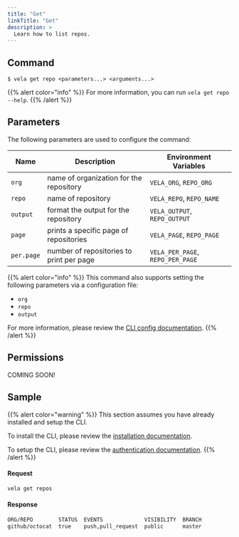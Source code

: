 ```yaml
---
title: "Get"
linkTitle: "Get"
description: >
  Learn how to list repos.
---
```


## Command

```
$ vela get repo <parameters...> <arguments...>
```

{{% alert color="info" %}}
For more information, you can run `vela get repo --help`.
{{% /alert %}}

## Parameters

The following parameters are used to configure the command:

| Name       | Description                               | Environment Variables            |
| ---------- | ----------------------------------------- | -------------------------------- |
| `org`      | name of organization for the repository   | `VELA_ORG`, `REPO_ORG`           |
| `repo`     | name of repository                        | `VELA_REPO`, `REPO_NAME`         |
| `output`   | format the output for the repository      | `VELA_OUTPUT`, `REPO_OUTPUT`     |
| `page`     | prints a specific page of repositories    | `VELA_PAGE`, `REPO_PAGE`         |
| `per.page` | number of repositories to print per page  | `VELA_PER_PAGE`, `REPO_PER_PAGE` |

{{% alert color="info" %}}
This command also supports setting the following parameters via a configuration file:

- `org`
- `repo`
- `output`

For more information, please review the [CLI config documentation](/docs/reference/cli/config/).
{{% /alert %}}

## Permissions

COMING SOON!

## Sample

{{% alert color="warning" %}}
This section assumes you have already installed and setup the CLI.

To install the CLI, please review the [installation documentation](/docs/reference/cli/install/).

To setup the CLI, please review the [authentication documentation](/docs/reference/cli/authentication/).
{{% /alert %}}

#### Request

```sh
vela get repos
```

#### Response

```sh
ORG/REPO        STATUS  EVENTS             VISIBILITY  BRANCH
github/octocat  true    push,pull_request  public      master
```

